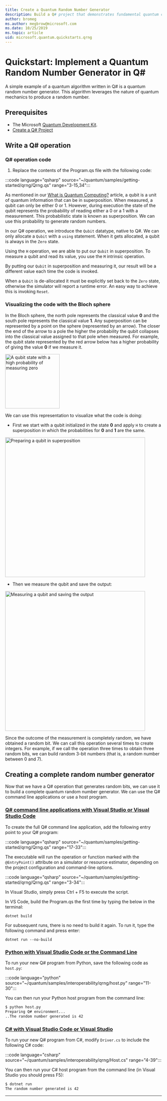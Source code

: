 ```yaml
---
title: Create a Quantum Random Number Generator
description: Build a Q# project that demonstrates fundamental quantum concepts like superposition by creating a quantum random number generator.
author: bromeg
ms.author: megbrow@microsoft.com
ms.date: 10/25/2019
ms.topic: article
uid: microsoft.quantum.quickstarts.qrng
---
```



# Quickstart: Implement a Quantum Random Number Generator in Q#
A simple example of a quantum algorithm written in Q# is a quantum random number generator. This algorithm leverages the nature of quantum mechanics to produce a random number. 

## Prerequisites

- The Microsoft [Quantum Development Kit](xref:microsoft.quantum.install).
- [Create a Q# Project](xref:microsoft.quantum.howto.createproject)


## Write a Q# operation

### Q# operation code

1. Replace the contents of the Program.qs file with the following code:

:::code language="qsharp" source="~/quantum/samples/getting-started/qrng/Qrng.qs" range="3-15,34":::

As mentioned in our [What is Quantum Computing?](xref:microsoft.quantum.overview.what) article, a qubit is a unit of quantum information that can be in superposition. When measured, a qubit can only be either 0 or 1. However, during execution the state of the qubit represents the probability of reading either a 0 or a 1 with a measurement. This probabilistic state is known as superposition. We can use this probability to generate random numbers.

In our Q# operation, we introduce the `Qubit` datatype, native to Q#. We can only allocate a `Qubit` with a `using` statement. When it gets allocated, a qubit is always in the `Zero`  state. 

Using the `H` operation, we are able to put our `Qubit` in superposition. To measure a qubit and read its value, you use the `M` intrinsic operation.

By putting our `Qubit` in superposition and measuring it, our result will be a different value each time the code is invoked. 

When a `Qubit` is de-allocated it must be explicitly set back to the `Zero` state, otherwise the simulator will report a runtime error. An easy way to achieve this is invoking `Reset`.

### Visualizing the code with the Bloch sphere

In the Bloch sphere, the north pole represents the classical value **0** and the south pole represents the classical value **1**. Any superposition can be represented by a point on the sphere (represented by an arrow). The closer the end of the arrow to a pole the higher the probability the qubit collapses into the classical value assigned to that pole when measured. For example, the qubit state represented by the red arrow below has a higher probability of giving the value **0** if we measure it.

<img src="~/media/qrng-Bloch.png" width="175" alt="A qubit state with a high probability of measuring zero">

We can use this representation to visualize what the code is doing:

* First we start with a qubit initialized in the state **0** and apply `H` to create a superposition in which the probabilities for **0** and **1** are the same.

<img src="~/media/qrng-H.png" width="450" alt="Preparing a qubit in superposition">

* Then we measure the qubit and save the output:

<img src="~/media/qrng-meas.png" width="450" alt="Measuring a qubit and saving the output">

Since the outcome of the measurement is completely random, we have obtained a random bit. We can call this operation several times to create integers. For example, if we call the operation three times to obtain three random bits, we can build random 3-bit numbers (that is, a random number between 0 and 7).


## Creating a complete random number generator

Now that we have a Q# operation that generates random bits, we can use it to build a complete quantum random number generator. We can use the Q# command line applications or use a host program.



### [Q# command line applications with Visual Studio or Visual Studio Code](#tab/tabid-qsharp)

To create the full Q# command line application, add the following entry point to your Q# program: 

:::code language="qsharp" source="~/quantum/samples/getting-started/qrng/Qrng.qs" range="17-33":::

The executable will run the operation or function marked with the `@EntryPoint()` attribute on a simulator or resource estimator, depending on the project configuration and command-line options.

:::code language="qsharp" source="~/quantum/samples/getting-started/qrng/Qrng.qs" range="3-34":::

In Visual Studio, simply press Ctrl + F5 to execute the script.

In VS Code, build the Program.qs the first time by typing the below in the terminal:

```dotnetcli
dotnet build
```

For subsequent runs, there is no need to build it again. To run it, type the following command and press enter:

```dotnetcli
dotnet run --no-build
```

### [Python with Visual Studio Code or the Command Line](#tab/tabid-python)

To run your new Q# program from Python, save the following code as `host.py`:

:::code language="python" source="~/quantum/samples/interoperability/qrng/host.py" range="11-30":::

You can then run your Python host program from the command line:
```bash
$ python host.py
Preparing Q# environment...
..The random number generated is 42
```

### [C# with Visual Studio Code or Visual Studio](#tab/tabid-csharp)

To run your new Q# program from C#, modify `Driver.cs` to include the following C# code:

:::code language="csharp" source="~/quantum/samples/interoperability/qrng/Host.cs" range="4-39":::

You can then run your C# host program from the command line (in Visual Studio you should press F5):

```bash
$ dotnet run
The random number generated is 42
```
***
